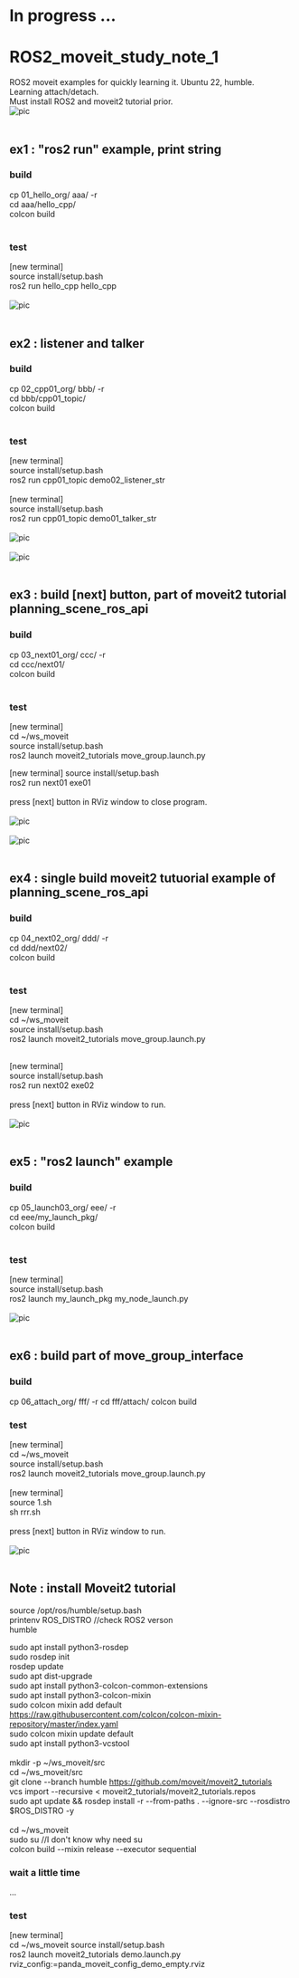 # In progress ...
# ROS2_moveit_study_note_1
ROS2 moveit examples for quickly learning it. Ubuntu 22, humble.  
Learning attach/detach.  
Must install ROS2 and moveit2 tutorial prior.
<br>
![pic](pic/001.png)<br>
<br>

## ex1 : "ros2 run" example, print string
### build
cp 01_hello_org/ aaa/ -r  
cd aaa/hello_cpp/  
colcon build  
<br>
### test
[new terminal]  
source install/setup.bash  
ros2 run hello_cpp hello_cpp  
<br>
![pic](pic/ex1.png)<br>
<br>

## ex2 : listener and talker
### build
cp 02_cpp01_org/ bbb/ -r  
cd bbb/cpp01_topic/  
colcon build  
<br>
### test
[new terminal]  
source install/setup.bash  
ros2 run  cpp01_topic demo02_listener_str  
<br>
[new terminal]  
source install/setup.bash  
ros2 run cpp01_topic demo01_talker_str  
<br>
![pic](pic/ex2_a.png)<br>
<br>
![pic](pic/ex2_b.png)<br>
<br>


## ex3 : build [next] button, part of moveit2 tutorial planning_scene_ros_api
### build
cp 03_next01_org/ ccc/ -r  
cd ccc/next01/  
colcon build   
<br>
### test
[new terminal]   
cd ~/ws_moveit  
source install/setup.bash   
ros2 launch moveit2_tutorials move_group.launch.py   

[new terminal]
source install/setup.bash  
ros2 run next01 exe01  
<br>
press [next] button in RViz window to close program.  
<br>
![pic](pic/ex3a.png)<br>
<br>
![pic](pic/ex3b.png)<br>
<br>


## ex4 : single build moveit2 tutuorial example of planning_scene_ros_api
### build
cp 04_next02_org/ ddd/ -r  
cd ddd/next02/  
colcon build  
<br>
### test
[new terminal]  
cd ~/ws_moveit  
source install/setup.bash  
ros2 launch moveit2_tutorials move_group.launch.py  
<br>

[new terminal]  
source install/setup.bash  
ros2 run next02 exe02  
<br>
press [next] button in RViz window to run.  
<br>
![pic](pic/ex4.png)<br>
<br>

## ex5 : "ros2 launch" example
### build
cp 05_launch03_org/ eee/ -r  
cd eee/my_launch_pkg/  
colcon build  
<br>
### test
[new terminal]  
source install/setup.bash  
ros2 launch my_launch_pkg my_node_launch.py  
<br>
![pic](pic/ex5.png)<br>
<br>
## ex6 : build part of move_group_interface
### build
cp 06_attach_org/ fff/ -r 
cd fff/attach/ 
colcon build 
<br>
### test
[new terminal]  
cd ~/ws_moveit  
source install/setup.bash  
ros2 launch moveit2_tutorials move_group.launch.py  
<br>
[new terminal]  
source 1.sh  
sh rrr.sh  
<br>
press [next] button in RViz window to run.  
<br>
![pic](pic/ex6.png)<br>
<br>

## Note : install Moveit2 tutorial
source /opt/ros/humble/setup.bash  
printenv ROS_DISTRO     //check ROS2 verson  
humble  


sudo apt install python3-rosdep  
sudo rosdep init  
rosdep update  
sudo apt dist-upgrade  
sudo apt install python3-colcon-common-extensions  
sudo apt install python3-colcon-mixin  
sudo colcon mixin add default https://raw.githubusercontent.com/colcon/colcon-mixin-repository/master/index.yaml  
sudo colcon mixin update default  
sudo apt install python3-vcstool  
<br>
mkdir -p ~/ws_moveit/src  
cd ~/ws_moveit/src  
git clone --branch humble  https://github.com/moveit/moveit2_tutorials  
vcs import --recursive < moveit2_tutorials/moveit2_tutorials.repos  
sudo apt update && rosdep install -r --from-paths . --ignore-src --rosdistro $ROS_DISTRO -y  
<br>
cd ~/ws_moveit  
sudo su   //I don't know why need su  
colcon build --mixin release --executor sequential  
### wait a little time
...
### test
[new terminal]  
cd ~/ws_moveit
source install/setup.bash  
ros2 launch moveit2_tutorials demo.launch.py rviz_config:=panda_moveit_config_demo_empty.rviz  

